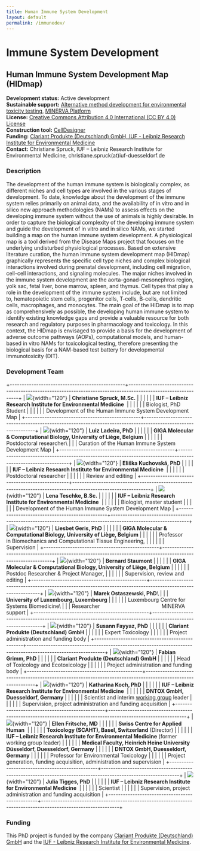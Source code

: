 ```yaml
---
title: Human Immune System Development
layout: default
permalink: /immunedev/
---
```


# Immune System Development

## Human Immune System Development Map (HIDmap)

**Development status:** Active development\
**Sustainable support:** [Alternative method development for environmental toxicity testing](https://iuf-duesseldorf.de/forschung/arbeitsgruppen/ag-koch/), [MINERVA Platform](https://minerva.pages.uni.lu/)\
**License:** [Creative Commons Attribution 4.0 International (CC BY 4.0) License](https://creativecommons.org/licenses/by/4.0/)\
**Construction tool:** [CellDesigner](https://www.celldesigner.org/)\
**Funding:** [Clariant Produkte (Deutschland) GmbH, IUF - Leibniz Research Institute for Environmental Medicine](https://www.clariant.com/de/Corporate)\
**Contact:** Christiane Spruck, IUF – Leibniz Research Institute for Environmental Medicine, christiane.spruck(at)iuf-duesseldorf.de

### Description

The development of the human immune system is biologically complex, as different niches and cell types are involved in the various stages of development. To date, knowledge about the development of the immune system relies primarily on animal data, and the availability of in vitro and in silico new approach methodologies (NAMs) to assess effects on the developing immune system without the use of animals is highly desirable. In order to capture the biological complexity of the developing immune system and guide the development of in vitro and in silico NAMs, we started building a map on the human immune system development. A physiological map is a tool derived from the Disease Maps project that focuses on the underlying undisturbed physiological processes. Based on extensive literature curation, the human immune system development map (HIDmap) graphically represents the specific cell type niches and complex biological interactions involved during prenatal development, including cell migration, cell-cell interactions, and signaling molecules. The major niches involved in the immune system development are the aorta-gonad-mesonephros region, yolk sac, fetal liver, bone marrow, spleen, and thymus. Cell types that play a role in the development of the immune system include, but are not limited to, hematopoietic stem cells, progenitor cells, T-cells, B-cells, dendritic cells, macrophages, and monocytes. The main goal of the HIDmap is to map as comprehensively as possible, the developing human immune system to identify existing knowledge gaps and provide a valuable resource for both research and regulatory purposes in pharmacology and toxicology. In this context, the HIDmap is envisaged to provide a basis for the development of adverse outcome pathways (AOPs), computational models, and human-based in vitro NAMs for toxicological testing, therefore presenting the biological basis for a NAM-based test battery for developmental immunotoxicity (DIT).

### **Development Team**

+------------------------------------------------+--------------------------------------------------------------------------------------------------------------+
| ![](images/ChristianeSpruck.jpg){width="120"}  | **Christiane Spruck, M.Sc.**                                                                                 |
|                                                |                                                                                                              |
|                                                | **IUF – Leibniz Research Institute for Environmental Medicine**                                              |
|                                                |                                                                                                              |
|                                                | Biologist, PhD Student                                                                                       |
|                                                |                                                                                                              |
|                                                | Development of the Human Immune System Development Map                                                       |
+------------------------------------------------+--------------------------------------------------------------------------------------------------------------+
| ![](images/LuizLadeira.jpg){width="120"}       | **Luiz Ladeira, PhD**                                                                                        |
|                                                |                                                                                                              |
|                                                | **GIGA Molecular & Computational Biology, University of Liège, Belgium**                                     |
|                                                |                                                                                                              |
|                                                | Postdoctoral researcher\                                                                                     |
|                                                | Curation of the Human Immune System Development Map                                                          |
+------------------------------------------------+--------------------------------------------------------------------------------------------------------------+
| ![](images/EliskaKuchovska.jpg){width="120"}   | **Eliška Kuchovská, PhD**                                                                                    |
|                                                |                                                                                                              |
|                                                | **IUF – Leibniz Research Institute for Environmental Medicine**                                              |
|                                                |                                                                                                              |
|                                                | Postdoctoral researcher                                                                                      |
|                                                |                                                                                                              |
|                                                | Review and editing                                                                                           |
+------------------------------------------------+--------------------------------------------------------------------------------------------------------------+
| ![](images/LenaTeschke.jpg){width="120"}       | **Lena Teschke, B.Sc.**                                                                                      |
|                                                |                                                                                                              |
|                                                | **IUF – Leibniz Research Institute for Environmental Medicine**                                              |
|                                                |                                                                                                              |
|                                                | Biologist, master student                                                                                    |
|                                                |                                                                                                              |
|                                                | Development of the Human Immune System Development Map                                                       |
+------------------------------------------------+--------------------------------------------------------------------------------------------------------------+
| ![](images/LiesbetGeris.jpg){width="120"}      | **Liesbet Geris, PhD**                                                                                       |
|                                                |                                                                                                              |
|                                                | **GIGA Molecular & Computational Biology, University of Liège, Belgium**                                     |
|                                                |                                                                                                              |
|                                                | Professor in Biomechanics and Computational Tissue Engineering,                                              |
|                                                |                                                                                                              |
|                                                | Supervision                                                                                                  |
+------------------------------------------------+--------------------------------------------------------------------------------------------------------------+
| ![](images/BernardStaumont.jpg){width="120"}   | **Bernard Staumont**                                                                                         |
|                                                |                                                                                                              |
|                                                | **GIGA Molecular & Computational Biology, University of Liège, Belgium**                                     |
|                                                |                                                                                                              |
|                                                | Postdoc Researcher & Project Manager,                                                                        |
|                                                |                                                                                                              |
|                                                | Supervision, review and editing                                                                              |
+------------------------------------------------+--------------------------------------------------------------------------------------------------------------+
| ![](images/MarekOstaszewski1.jpg){width="120"} | **Marek Ostaszewski, PhD**\                                                                                  |
|                                                | **University of Luxembourg, Luxembourg**                                                                     |
|                                                |                                                                                                              |
|                                                | Luxembourg Centre for Systems Biomedicine\                                                                   |
|                                                | Researcher                                          MINERVA support                                          |
+------------------------------------------------+--------------------------------------------------------------------------------------------------------------+
| ![](images/SusannFayyaz.jpg){width="120"}      | **Susann Fayyaz, PhD**                                                                                       |
|                                                |                                                                                                              |
|                                                | **Clariant Produkte (Deutschland) GmbH**                                                                     |
|                                                |                                                                                                              |
|                                                | Expert Toxicology                                                                                            |
|                                                |                                                                                                              |
|                                                | Project administration and funding body                                                                      |
+------------------------------------------------+--------------------------------------------------------------------------------------------------------------+
| ![](images/FabianGrimm.jpg){width="120"}       | **Fabian Grimm, PhD**                                                                                        |
|                                                |                                                                                                              |
|                                                | **Clariant Produkte (Deutschland) GmbH**                                                                     |
|                                                |                                                                                                              |
|                                                | Head of Toxicology and Ecotoxicology                                                                         |
|                                                |                                                                                                              |
|                                                | Project administration and funding body                                                                      |
+------------------------------------------------+--------------------------------------------------------------------------------------------------------------+
| ![](images/KatharinaKoch.jpg){width="120"}     | **Katharina Koch, PhD**                                                                                      |
|                                                |                                                                                                              |
|                                                | **IUF – Leibniz Research Institute for Environmental Medicine**                                              |
|                                                |                                                                                                              |
|                                                | **DNTOX GmbH, Duesseldorf, Germany**                                                                         |
|                                                |                                                                                                              |
|                                                | Scientist and interim [working group](https://iuf-duesseldorf.de/en/research/working-groups/wg-koch/) leader |
|                                                |                                                                                                              |
|                                                | Supervision, project administration and funding acquisition                                                  |
+------------------------------------------------+--------------------------------------------------------------------------------------------------------------+
| ![](images/EllenFritsche.jpg){width="120"}     | **Ellen Fritsche, MD**                                                                                       |
|                                                |                                                                                                              |
|                                                | **Swiss Centre for Applied Human**                                                                           |
|                                                |                                                                                                              |
|                                                | **Toxicology (SCAHT), Basel, Switzerland** (Director)                                                        |
|                                                |                                                                                                              |
|                                                | **IUF – Leibniz Research Institute for Environmental Medicine** (former working group leader)                |
|                                                |                                                                                                              |
|                                                | **Medical Faculty, Heinrich Heine University Düsseldorf, Duesseldorf, Germany**                              |
|                                                |                                                                                                              |
|                                                | **DNTOX GmbH, Duesseldorf, Germany**                                                                         |
|                                                |                                                                                                              |
|                                                | Professor for Environmental Toxicology                                                                       |
|                                                |                                                                                                              |
|                                                | Project generation, funding acquisition, administration and supervision                                      |
+------------------------------------------------+--------------------------------------------------------------------------------------------------------------+
| ![](images/JuliaTigges.jpg){width="120"}       | **Julia Tigges, PhD**                                                                                        |
|                                                |                                                                                                              |
|                                                | **IUF – Leibniz Research Institute for Environmental Medicine**                                              |
|                                                |                                                                                                              |
|                                                | Scientist                                                                                                    |
|                                                |                                                                                                              |
|                                                | Supervision, project administration and funding acquisition                                                  |
+------------------------------------------------+--------------------------------------------------------------------------------------------------------------+

### Funding

This PhD project is funded by the company [Clariant Produkte (Deutschland) GmbH](https://www.clariant.com/de/Corporate) and the [IUF - Leibniz Research Institute for Environmental Medicine](https://iuf-duesseldorf.de/en/).
